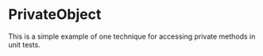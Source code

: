 # PrivateObject
This is a simple example of one technique for accessing private methods in unit tests.

